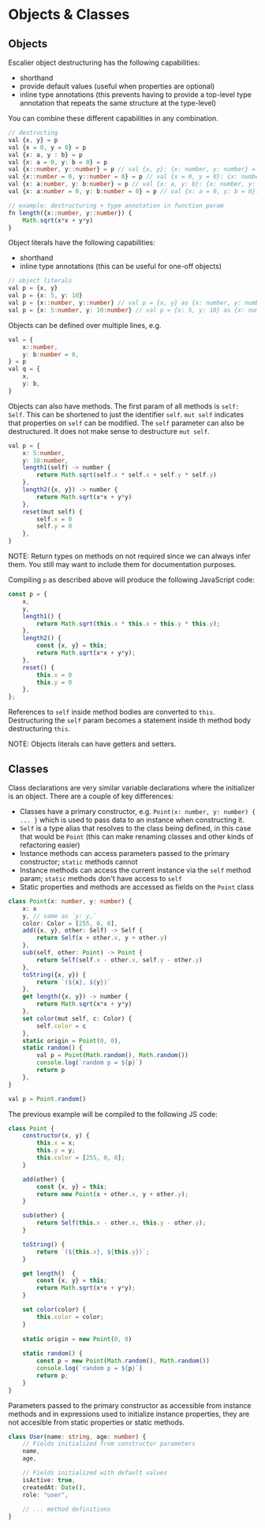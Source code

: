 # Objects & Classes

## Objects

Escalier object destructuring has the following capabilities:
- shorthand
- provide default values (useful when properties are optional)
- inline type annotations (this prevents having to provide a top-level type 
  annotation that repeats the same structure at the type-level)

You can combine these different capabilities in any combination.

```ts
// destructing
val {x, y} = p
val {x = 0, y = 0} = p
val {x: a, y : b} = p
val {x: a = 0, y: b = 0} = p
val {x::number, y::number} = p // val {x, y}: {x: number, y: number} = p
val {x::number = 0, y::number = 0} = p // val {x = 0, y = 0}: {x: number, y: number} = p
val {x: a:number, y: b:number} = p // val {x: a, y: b}: {x: number, y: number} = p
val {x: a:number = 0, y: b:number = 0} = p // val {x: a = 0, y: b = 0}: {x: number, y: number} = p

// example: destructuring + type annotation in function param
fn length({x::number, y::number}) {
    Math.sqrt(x*x + y*y)
}
```

Object literals have the following capabilities:
- shorthand
- inline type annotations (this can be useful for one-off objects)

```ts
// object literals
val p = {x, y}
val p = {x: 5, y: 10}
val p = {x::number, y::number} // val p = {x, y} as {x: number, y: number}
val p = {x: 5:number, y: 10:number} // val p = {x: 5, y: 10} as {x: number, y: number}
```

Objects can be defined over multiple lines, e.g.

```ts
val = {
    x::number,
    y: b:number = 0,
} = p
val q = {
    x,
    y: b,
}
```

Objects can also have methods.  The first param of all methods is `self: Self`.
This can be shortened to just the identifier `self`.  `mut self` indicates that
properties on `self` can be modified.  The `self` parameter can also be 
destructured.  It does not make sense to destructure `mut self`.

```ts
val p = {
    x: 5:number,
    y: 10:number,
    length1(self) -> number {
        return Math.sqrt(self.x * self.x + self.y * self.y)
    },
    length2({x, y}) -> number {
        return Math.sqrt(x*x + y*y)
    },
    reset(mut self) {
        self.x = 0
        self.y = 0
    },
}
```

NOTE: Return types on methods on not required since we can always infer them.
You still may want to include them for documentation purposes.

Compiling `p` as described above will produce the following JavaScript code:

```js
const p = {
    x,
    y,
    length1() {
        return Math.sqrt(this.x * this.x + this.y * this.y);
    },
    length2() {
        const {x, y} = this;
        return Math.sqrt(x*x + y*y);
    },
    reset() {
        this.x = 0
        this.y = 0
    },
};
```

References to `self` inside method bodies are converted to `this`.  Destructuring
the `self` param becomes a statement inside th method body destructuring `this`.

NOTE: Objects literals can have getters and setters.

## Classes

Class declarations are very similar variable declarations where the initializer
is an object.  There are a couple of key differences:
- Classes have a primary constructor, e.g. `Point(x: number, y: number) { ... }`
  which is used to pass data to an instance when constructing it.
- `Self` is a type alias that resolves to the class being defined, in this case
  that would be `Point` (this can make renaming classes and other kinds of
  refactoring easier)
- Instance methods can access parameters passed to the primary constructor;
  `static` methods cannot
- Instance methods can access the current instance via the `self` method param;
  `static` methods don't have access to `self`
- Static properties and methods are accessed as fields on the `Point` class

```ts
class Point(x: number, y: number) {
    x: x
    y, // same as `y: y,`
    color: Color = [255, 0, 0],
    add({x, y}, other: Self) -> Self {
        return Self(x + other.x, y + other.y)
    },
    sub(self, other: Point) -> Point {
        return Self(self.x - other.x, self.y - other.y)
    },
    toString({x, y}) {
        return `(${x}, ${y})`
    },
    get length({x, y}) -> number {
        return Math.sqrt(x*x + y*y)
    },
    set color(mut self, c: Color) {
        self.color = c
    },
    static origin = Point(0, 0),
    static random() {
        val p = Point(Math.random(), Math.random())
        console.log(`random p = ${p}`)
        return p
    },
}

val p = Point.random()
```

The previous example will be compiled to the following JS code:

```js
class Point {
    constructor(x, y) {
        this.x = x;
        this.y = y;
        this.color = [255, 0, 0];
    }

    add(other) {
        const {x, y} = this;
        return new Point(x + other.x, y + other.y);
    }

    sub(other) {
        return Self(this.x - other.x, this.y - other.y);
    }

    toString() {
        return `(${this.x}, ${this.y})`;
    }

    get length()  {
        const {x, y} = this;
        return Math.sqrt(x*x + y*y);
    }

    set color(color) {
        this.color = color;
    }
    
    static origin = new Point(0, 0)
    
    static random() {
        const p = new Point(Math.random(), Math.random())
        console.log(`random p = ${p}`)
        return p;
    }
}
```

Parameters passed to the primary constructor as accessible from instance methods
and in expressions used to initialize instance properties, they are not accesible
from static properties or static methods.

```ts
class User(name: string, age: number) {
    // Fields initialized from constructor parameters
    name,
    age,

    // Fields initialized with default values
    isActive: true,
    createdAt: Date(),
    role: "user",
    
    // ... method definitions
}
```

